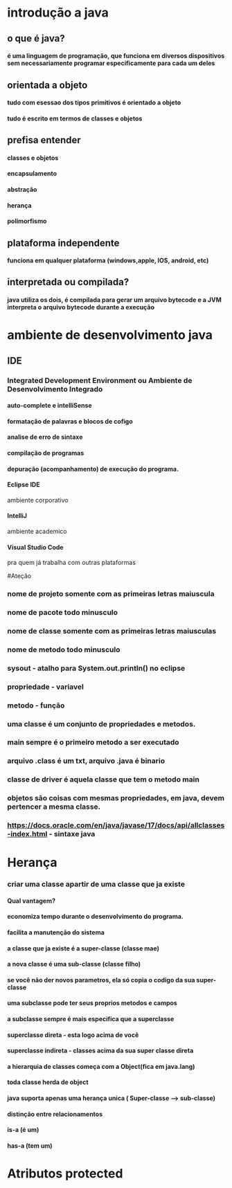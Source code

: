 # introdução a java
## o que é java?
#### é uma linguagem de programação, que funciona em diversos dispositivos sem necessariamente programar especificamente para cada um deles

## orientada a objeto
#### tudo com esessao dos tipos primitivos é orientado a objeto
#### tudo é escrito em termos de classes e objetos

## prefisa entender
#### classes e objetos
#### encapsulamento
#### abstração 
#### herança 
#### polimorfismo

## plataforma independente
#### funciona em qualquer plataforma (windows,apple, IOS, android, etc)

## interpretada ou compilada?
#### java utiliza os dois, é compilada para gerar um arquivo bytecode e a JVM interpreta o arquivo bytecode durante a execução 

# ambiente de desenvolvimento java
## IDE 
### Integrated Development Environment ou Ambiente de Desenvolvimento Integrado
#### auto-complete e intelliSense
#### formatação de palavras e blocos de cofigo
#### analise de erro de sintaxe
#### compilação de programas
#### depuração (acompanhamento) de execução do programa.

#### Eclipse IDE
ambiente corporativo 
#### IntelliJ
ambiente academico 
#### Visual Studio Code
pra quem já trabalha com outras plataformas 

#Ateção
### nome de projeto somente com as primeiras letras maiuscula
### nome de pacote todo minusculo
### nome de classe somente com as primeiras letras maiusculas
### nome de metodo todo minusculo

### sysout - atalho para System.out.println() no eclipse

### propriedade - variavel
### metodo - função

### uma classe é um conjunto de propriedades e metodos.
### main sempre é o primeiro metodo a ser executado
### arquivo .class é um txt, arquivo .java é binario
### classe de driver é aquela classe que tem o metodo main
### objetos são coisas com mesmas propriedades, em java, devem pertencer a mesma classe.
### https://docs.oracle.com/en/java/javase/17/docs/api/allclasses-index.html - sintaxe java

# Herança
### criar uma classe apartir de uma classe que ja existe
#### Qual vantagem?
#### economiza tempo durante o desenvolvimento do programa.
#### facilita a manutenção do sistema

#### a classe que ja existe é a super-classe (classe mae)
#### a nova classe é uma sub-classe (classe filho)
#### se você não der novos parametros, ela só copia o codigo da sua super-classe
#### uma subclasse pode ter seus proprios metodos e campos
#### a subclasse sempre é mais especifica que a superclasse


#### superclasse direta - esta logo acima de você
#### superclasse indireta - classes acima da sua super classe direta
#### a hierarquia de classes começa com a Object(fica em java.lang)
#### toda classe herda de object
#### java suporta apenas uma herança unica ( Super-classe --> sub-classe)

#### distinção entre relacionamentos

#### is-a (é um) 
#### has-a (tem um)

# Atributos protected
### 

